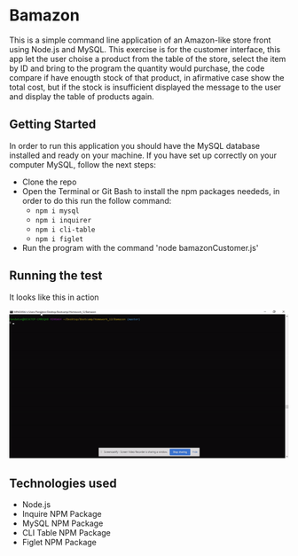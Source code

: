 # Bamazon
This is a simple command line application of an Amazon-like store front using Node.js and MySQL. This exercise is for the customer interface, this app let the user choise a product from the table of the store, select the item by ID and bring to the program the quantity would purchase, the code compare if have enougth stock of that product, in afirmative case show the total cost, but if the stock is insufficient displayed the message to the user and display the table of products again.

## Getting Started
In order to run this application you should have the MySQL database installed and ready on your machine. If you have set up correctly on your computer MySQL, follow the next steps:
- Clone the repo
- Open the Terminal or Git Bash to install the npm packages neededs, in order to do this run the follow command:
    - `npm i mysql`
    - `npm i inquirer`
    - `npm i cli-table`
    - `npm i figlet`
- Run the program with the command 'node bamazonCustomer.js'

## Running the test
It looks like this in action

![](Bamazon.gif)

## Technologies used
- Node.js
- Inquire NPM Package
- MySQL NPM Package
- CLI Table NPM Package
- Figlet NPM Package

